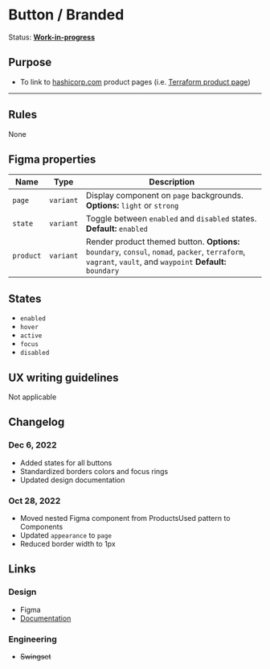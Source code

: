 # Button / Branded

Status: **[Work-in-progress](/guides/can-i-use#work-in-progress)**

## Purpose

- To link to [hashicorp.com](https://www.hashicorp.com) product pages (i.e. [Terraform product page](https://www.hashicorp.com/products/terraform))

---

## Rules

None

## Figma properties

| Name      | Type      | Description                                                                                                                                                 |
| --------- | --------- | ----------------------------------------------------------------------------------------------------------------------------------------------------------- |
| `page`    | `variant` | Display component on `page` backgrounds. **Options:** `light` or `strong`                                                                                   |
| `state`   | `variant` | Toggle between `enabled` and `disabled` states. **Default:** `enabled`                                                                                      |
| `product` | `variant` | Render product themed button. **Options:** `boundary`, `consul`, `nomad`, `packer`, `terraform`, `vagrant`, `vault`, and `waypoint` **Default:** `boundary` |

## States

- `enabled`
- `hover`
- `active`
- `focus`
- `disabled`

## UX writing guidelines

Not applicable

## Changelog

### Dec 6, 2022

- Added states for all buttons
- Standardized borders colors and focus rings
- Updated design documentation

### Oct 28, 2022

- Moved nested Figma component from ProductsUsed pattern to Components
- Updated `appearance` to `page`
- Reduced border width to 1px

## Links

### Design

- Figma
- [Documentation](https://hashicorp-wpl-documentation.vercel.app/components/button/branded)

### Engineering

- ~~Swingset~~
